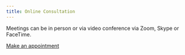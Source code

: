 ```yaml
---
title: Online Consultation
---
```


Meetings can be in person or via video conference via Zoom, Skype or FaceTime.

<a class="button" href="https://www.gorendezvous.com/homepage/111690" target="_blank">Make an appointment</a>

